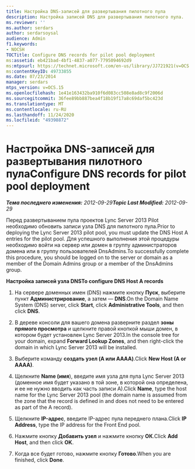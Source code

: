 ```yaml
---
title: Настройка DNS-записей для развертывания пилотного пула
description: Настройка записей DNS для развертывания пилотного пула.
ms.reviewer: ''
ms.author: serdars
author: serdarsoysal
audience: Admin
f1.keywords:
- NOCSH
TOCTitle: Configure DNS records for pilot pool deployment
ms:assetid: eb421bad-4bf1-4837-a077-7795094692d9
ms:mtpsurl: https://technet.microsoft.com/en-us/library/JJ721921(v=OCS.15)
ms:contentKeyID: 49733855
ms.date: 07/23/2014
manager: serdars
mtps_version: v=OCS.15
ms.openlocfilehash: 1e41e163432ba910f6d083cc508e8ad8c9f2006d
ms.sourcegitcommit: 36fee89bb887bea4f18b19f17a8c69daf5bc423d
ms.translationtype: MT
ms.contentlocale: ru-RU
ms.lasthandoff: 11/24/2020
ms.locfileid: "49398872"
---
```

# <a name="configure-dns-records-for-pilot-pool-deployment"></a><span data-ttu-id="8a00b-103">Настройка DNS-записей для развертывания пилотного пула</span><span class="sxs-lookup"><span data-stu-id="8a00b-103">Configure DNS records for pilot pool deployment</span></span>

<div data-xmlns="http://www.w3.org/1999/xhtml">

<div class="topic" data-xmlns="http://www.w3.org/1999/xhtml" data-msxsl="urn:schemas-microsoft-com:xslt" data-cs="https://msdn.microsoft.com/">

<div data-asp="https://msdn2.microsoft.com/asp">



</div>

<div id="mainSection">

<div id="mainBody"><span data-ttu-id="8a00b-104">

<span> </span></span><span class="sxs-lookup"><span data-stu-id="8a00b-104">

<span> </span></span></span>

<span data-ttu-id="8a00b-105">_**Тема последнего изменения:** 2012-09-29_</span><span class="sxs-lookup"><span data-stu-id="8a00b-105">_**Topic Last Modified:** 2012-09-29_</span></span>

<span data-ttu-id="8a00b-106">Перед развертыванием пула проектов Lync Server 2013 Pilot необходимо обновить записи узла DNS для пилотного пула.</span><span class="sxs-lookup"><span data-stu-id="8a00b-106">Prior to deploying the Lync Server 2013 pilot pool, you must update the DNS Host A entries for the pilot pool.</span></span> <span data-ttu-id="8a00b-107">Для успешного выполнения этой процедуры необходимо войти на сервер или домен в группу администраторов домена или в группу пользователей DnsAdmins.</span><span class="sxs-lookup"><span data-stu-id="8a00b-107">To successfully complete this procedure, you should be logged on to the server or domain as a member of the Domain Admins group or a member of the DnsAdmins group.</span></span>

<span data-ttu-id="8a00b-108">**Настройка записей узла DNS**</span><span class="sxs-lookup"><span data-stu-id="8a00b-108">**To configure DNS Host A records**</span></span>

1.  <span data-ttu-id="8a00b-109">На сервере доменных имен (DNS) нажмите кнопку **Пуск**, выберите пункт **Администрирование**, а затем — **DNS**.</span><span class="sxs-lookup"><span data-stu-id="8a00b-109">On the Domain Name System (DNS) server, click **Start**, click **Administrative Tools**, and then click **DNS**.</span></span>

2.  <span data-ttu-id="8a00b-110">В дереве консоли для вашего домена разверните раздел **зоны прямого просмотра** и щелкните правой кнопкой мыши домен, в котором будет установлен Lync Server 2013.</span><span class="sxs-lookup"><span data-stu-id="8a00b-110">In the console tree for your domain, expand **Forward Lookup Zones**, and then right-click the domain in which Lync Server 2013 will be installed.</span></span>

3.  <span data-ttu-id="8a00b-111">Выберите команду **создать узел (A или AAAA)**.</span><span class="sxs-lookup"><span data-stu-id="8a00b-111">Click **New Host (A or AAAA)**.</span></span>

4.  <span data-ttu-id="8a00b-112">Щелкните **Name (имя**), введите имя узла для пула Lync Server 2013 (доменное имя будет указано в той зоне, в которой она определена, и ее не нужно вводить как часть записи A).</span><span class="sxs-lookup"><span data-stu-id="8a00b-112">Click **Name**, type the host name for the Lync Server 2013 pool (the domain name is assumed from the zone that the record is defined in and does not need to be entered as part of the A record).</span></span>

5.  <span data-ttu-id="8a00b-113">Щелкните **IP-адрес**, введите IP-адрес пула переднего плана.</span><span class="sxs-lookup"><span data-stu-id="8a00b-113">Click **IP Address**, type the IP address for the Front End pool.</span></span>

6.  <span data-ttu-id="8a00b-114">Нажмите кнопку **Добавить узел** и нажмите кнопку **ОК**.</span><span class="sxs-lookup"><span data-stu-id="8a00b-114">Click **Add Host**, and then click **OK**.</span></span>

7.  <span data-ttu-id="8a00b-115">Когда все будет готово, нажмите кнопку **Готово**.</span><span class="sxs-lookup"><span data-stu-id="8a00b-115">When you are finished, click **Done**.</span></span>

<span data-ttu-id="8a00b-116"></div>

<span> </span>

</div>

</div>

</span><span class="sxs-lookup"><span data-stu-id="8a00b-116"></div>

<span> </span>

</div>

</div>

</span></span></div>

